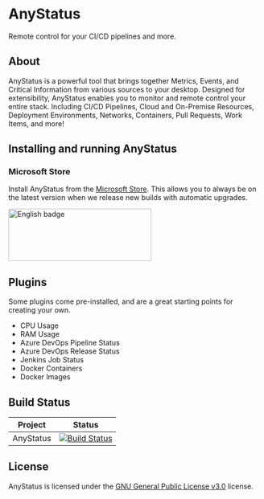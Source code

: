 # AnyStatus

Remote control for your CI/CD pipelines and more.

## About

AnyStatus is a powerful tool that brings together Metrics, Events, and Critical Information from various sources to your desktop. Designed for extensibility, AnyStatus enables you to monitor and remote control your entire stack. Including CI/CD Pipelines, Cloud and On-Premise Resources, Deployment Environments, Networks, Containers, Pull Requests, Work Items, and more!

## Installing and running AnyStatus

### Microsoft Store

Install AnyStatus from the [Microsoft Store](https://www.microsoft.com/en-us/p/anystatus/9p044vpk62sb). This allows you to always be on the latest version when we release new builds with automatic upgrades.

<a href='//www.microsoft.com/store/apps/9p044vpk62sb?cid=storebadge&ocid=badge'><img src='https://developer.microsoft.com/en-us/store/badges/images/English_get-it-from-MS.png' width='284px' height='104px' alt='English badge' style='width: 284px; height: 104px;'/></a>

## Plugins

Some plugins come pre-installed, and are a great starting points for creating your own.

- CPU Usage
- RAM Usage
- Azure DevOps Pipeline Status
- Azure DevOps Release Status
- Jenkins Job Status
- Docker Containers
- Docker Images
  
## Build Status

|Project|Status|
|-------|------|
|AnyStatus|[![Build Status](https://dev.azure.com/anystatus/AnyStatus/_apis/build/status/AnyStatus?branchName=master)](https://dev.azure.com/anystatus/AnyStatus/_build/latest?definitionId=1&branchName=master)|

## License

AnyStatus is licensed under the [GNU General Public License v3.0](LICENSE) license.
